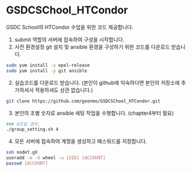 # GSDCSChool_HTCondor
GSDC School의 HTCondor 수업을 위한 코드 제공합니다.
1. submit 역할의 서버에 접속하여 구성을 시작합니다.
1. 사전 환경설정
git 설치 및 ansible 환경을 구성하기 위한 코드를 다운로드 받습니다.
```bash
sudo yum install -y epel-release
sudo yum install -y git ansible
```
2. 실습코드를 다운로드 받습니다.
(본인이 github에 익숙하다면 본인의 저장소에 추가하셔서 적용하셔도 상관 없습니다.)
```bash
git clone https://github.com/geonmo/GSDCSChool_HTCondor.git
```
3. 본인의 조별 숫자로 ansible 세팅 작업을 수행합니다. (chapter4부터 필요)
```bash
### 4조일 경우,
./group_setting.sh 4
``` 
4. 모든 서버에 접속하여 계정을 생성하고 패스워드를 지정합니다.
```bash
ssh nodeY.gX
useradd -m -G wheel -u [UID] [ACCOUNT]
passwd [ACCOUNT]
```

